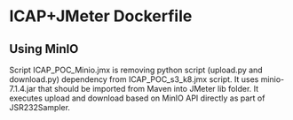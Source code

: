 # ICAP+JMeter Dockerfile

## Using MinIO
Script ICAP_POC_Minio.jmx is removing python script (upload.py and download.py) dependency from ICAP_POC_s3_k8.jmx script.
It uses minio-7.1.4.jar that should be imported from Maven into JMeter lib folder.
It executes upload and download based on MinIO API directly as part of JSR232Sampler.